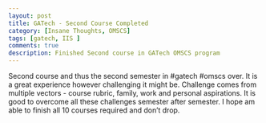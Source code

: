 ```yaml
---
layout: post
title: GATech - Second Course Completed
category: [Insane Thoughts, OMSCS]
tags: [gatech, IIS ]
comments: true
description: Finished Second course in GATech OMSCS program
---
```


Second course and thus the second semester in #gatech #omscs over. It is a great experience however challenging it might be. Challenge comes from multiple vectors - course rubric, family, work and personal aspirations. It is good to overcome all these challenges semester after semester. I hope am able to finish all 10 courses required and don’t drop.
